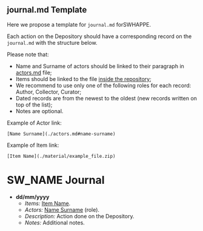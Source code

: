 ## journal.md Template

Here we propose a template for `journal.md` forSWHAPPE.

Each action on the Depository should have a corresponding record on the `journal.md` with the structure below.

Please note that:
* Name and Surname of actors should be linked to their paragraph in [actors.md](./actors.md) file;
* Items should be linked to the file [inside the repository](./raw_materials/);
* We recommend to use only one of the following roles for each record: Author, Collector, Curator;
* Dated records are from the newest to the oldest (new records written on top of the list);
* Notes are optional.

Example of Actor link:
~~~
[Name Surname](./actors.md#name-surname)
~~~
Example of Item link:
~~~
[Item Name](./material/example_file.zip)
~~~


# SW_NAME Journal

* **dd/mm/yyyy** 
  * *Items:*  [Item Name](./material/example_file.zip).
  * *Actors:* [Name Surname](./actors.md#name-surname) (role).
  * *Description:* Action done on the Depository.
  * *Notes:*  Additional notes.
